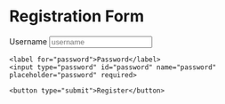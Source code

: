 <!DOCTYPE html>
<html>
<head>

  
</head>
<body>
  <h1>Registration Form</h1>

  <form action="/register" method="post">
    <label for="username">Username</label>
    <input type="text" id="username" name="username" placeholder="username" required>

    <label for="password">Password</label>
    <input type="password" id="password" name="password" placeholder="password" required>

    <button type="submit">Register</button>
  </form>
</body>
</html>
